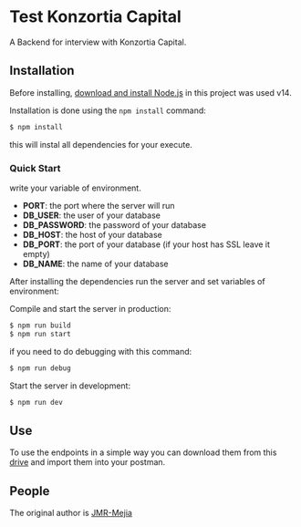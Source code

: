 # Test Konzortia Capital

A Backend for interview with Konzortia Capital.

## Installation

Before installing, [download and install Node.js](https://nodejs.org/es/download) in this project was used v14.

Installation is done using the `npm install` command:

```bash
$ npm install
```

this will instal all dependencies for your execute.

### Quick Start

write your variable of environment.

- **PORT**: the port where the server will run
- **DB_USER**: the user of your database
- **DB_PASSWORD**: the password of your database
- **DB_HOST**: the host of your database
- **DB_PORT**: the port of your database (if your host has SSL leave it empty)
- **DB_NAME**: the name of your database

After installing the dependencies run the server and set variables of environment:

Compile and start the server in production:

```bash
$ npm run build
$ npm run start
```

if you need to do debugging with this command:

```bash
$ npm run debug
```

Start the server in development:

```bash
$ npm run dev
```

## Use

To use the endpoints in a simple way you can download them from this [drive](https://drive.google.com/drive/folders/1cAX7UKDZepUoyUZynFR8jqdbU6--KRM4?usp=sharing) and import them into your postman.

## People

The original author is [JMR-Mejia](https://github.com/JMR-Mejia)